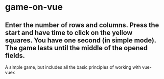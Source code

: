 # game-on-vue

## Enter the number of rows and columns. Press the start and have time to click on the yellow squares. You have one second (in simple mode). The game lasts until the middle of the opened fields.
A simple game, but includes all the basic principles of working with vue-vuex
